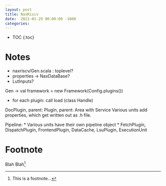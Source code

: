```yaml
---
layout: post
title: NaxRiscv
date:  2021-01-29 00:00:00 -1000
categories:
---
```


* TOC
{:toc}

# Notes

* naxriscv/Gen.scala : toplevel?
* properties -> NaxDataBase?
* LutInputs?

Gen -> val framework = new Framework(Config.plugins())
* for each plugin: call load (class Handle)

DocPlugin, parent: Plugin, parent: Area with Service
    Various units add properties, which get written out as .h file.

Pipeline:
    * Various units have their own pipeline object
        * FetchPlugin, DispatchPlugin, FrontendPlugin, DataCache, LsuPlugin, ExecutionUnit

# Footnote

Blah Blah[^1]

[^1]: This is a footnote...


